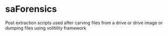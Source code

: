 # saForensics
Post extraction scripts used after carving files from a drive or drive image or dumping files using volitility framework
